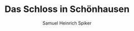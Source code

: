 ---
image: /assets/images/spiker/35b.jpg
thumb: /assets/images/spiker-thumbs/35b.jpg
author: Samuel Heinrich Spiker
artist: 
engraver: 
title: "Das Schloss in Schönhausen"
subtitle: 
tags:
  - Mansion
layout: post
---